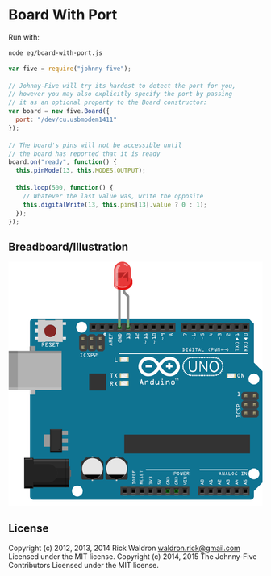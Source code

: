 <!--remove-start-->
# Board With Port

Run with:
```bash
node eg/board-with-port.js
```
<!--remove-end-->

```javascript
var five = require("johnny-five");

// Johnny-Five will try its hardest to detect the port for you,
// however you may also explicitly specify the port by passing
// it as an optional property to the Board constructor:
var board = new five.Board({
  port: "/dev/cu.usbmodem1411"
});

// The board's pins will not be accessible until
// the board has reported that it is ready
board.on("ready", function() {
  this.pinMode(13, this.MODES.OUTPUT);

  this.loop(500, function() {
    // Whatever the last value was, write the opposite
    this.digitalWrite(13, this.pins[13].value ? 0 : 1);
  });
});

```


## Breadboard/Illustration


![docs/breadboard/board-with-port.png](breadboard/board-with-port.png)




<!--remove-start-->
## License
Copyright (c) 2012, 2013, 2014 Rick Waldron <waldron.rick@gmail.com>
Licensed under the MIT license.
Copyright (c) 2014, 2015 The Johnny-Five Contributors
Licensed under the MIT license.
<!--remove-end-->
